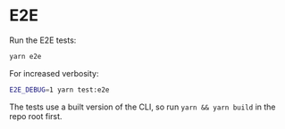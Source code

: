 # E2E

Run the E2E tests:

```bash
yarn e2e
```

For increased verbosity:

```bash
E2E_DEBUG=1 yarn test:e2e
```

The tests use a built version of the CLI, so run `yarn && yarn build` in the repo root first.
